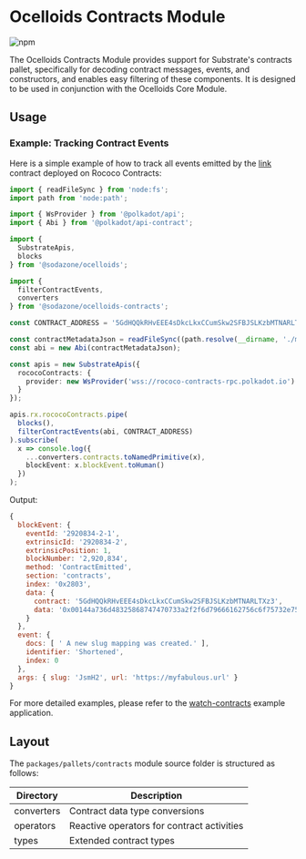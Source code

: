 # Ocelloids Contracts Module

![npm](https://img.shields.io/npm/v/@sodazone/ocelloids-contracts)

The Ocelloids Contracts Module provides support for Substrate's contracts pallet, specifically for decoding contract messages, events, and constructors, and enables easy filtering of these components. It is designed to be used in conjunction with the Ocelloids Core Module.

## Usage

### Example: Tracking Contract Events

Here is a simple example of how to track all events emitted by the [link](https://github.com/paritytech/link) contract deployed on Rococo Contracts:

```typescript
import { readFileSync } from 'node:fs';
import path from 'node:path';

import { WsProvider } from '@polkadot/api';
import { Abi } from '@polkadot/api-contract';

import {
  SubstrateApis,
  blocks
} from '@sodazone/ocelloids';

import {
  filterContractEvents,
  converters
} from '@sodazone/ocelloids-contracts';

const CONTRACT_ADDRESS = '5GdHQQkRHvEEE4sDkcLkxCCumSkw2SFBJSLKzbMTNARLTXz3';

const contractMetadataJson = readFileSync((path.resolve(__dirname, './metadata.json'))).toString();
const abi = new Abi(contractMetadataJson);

const apis = new SubstrateApis({
  rococoContracts: {
    provider: new WsProvider('wss://rococo-contracts-rpc.polkadot.io')
  }
});

apis.rx.rococoContracts.pipe(
  blocks(),
  filterContractEvents(abi, CONTRACT_ADDRESS)
).subscribe(
  x => console.log({
    ...converters.contracts.toNamedPrimitive(x),
    blockEvent: x.blockEvent.toHuman()
  })
);
```

Output:

```javascript
{
  blockEvent: {
    eventId: '2920834-2-1',
    extrinsicId: '2920834-2',
    extrinsicPosition: 1,
    blockNumber: '2,920,834',
    method: 'ContractEmitted',
    section: 'contracts',
    index: '0x2803',
    data: {
      contract: '5GdHQQkRHvEEE4sDkcLkxCCumSkw2SFBJSLKzbMTNARLTXz3',
      data: '0x00144a736d48325868747470733a2f2f6d79666162756c6f75732e75726c'
    }
  },
  event: {
    docs: [ ' A new slug mapping was created.' ],
    identifier: 'Shortened',
    index: 0
  },
  args: { slug: 'JsmH2', url: 'https://myfabulous.url' }
}
```

For more detailed examples, please refer to the [watch-contracts](https://github.com/sodazone/ocelloids/tree/main/examples/watch-contracts) example application.

## Layout

The `packages/pallets/contracts` module source folder is structured as follows:

| Directory                    | Description                                |
|------------------------------|--------------------------------------------|
|  converters                  | Contract data type conversions             |
|  operators                   | Reactive operators for contract activities |
|  types                       | Extended contract types                    |
